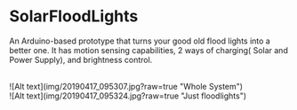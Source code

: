 # SolarFloodLights
An Arduino-based prototype that turns your good old flood lights into a better one. It has motion sensing capabilities, 2 ways of charging( Solar and Power Supply), and brightness control.

<br />
![Alt text](img/20190417_095307.jpg?raw=true "Whole System")
<br />
![Alt text](img/20190417_095324.jpg?raw=true "Just floodlights")
<br />
